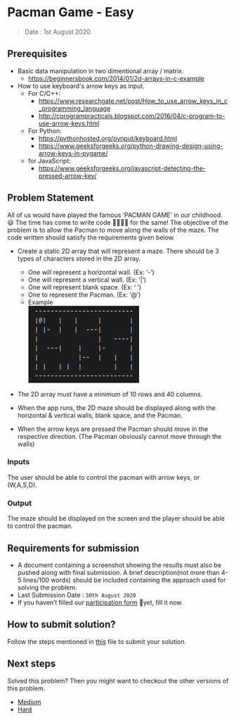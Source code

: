 # Pacman Game - Easy

> Date : 1st August 2020

## Prerequisites
- Basic data manipulation in two dimentional array / matrix.
  - https://beginnersbook.com/2014/01/2d-arrays-in-c-example
- How to use keyboard's arrow keys as input.
  - For C/C++:
    - https://www.researchgate.net/post/How_to_use_arrow_keys_in_c_programming_language
    - http://cprogrampracticals.blogspot.com/2016/04/c-program-to-use-arrow-keys.html
  - For Python:
    - https://pythonhosted.org/pynput/keyboard.html
    - https://www.geeksforgeeks.org/python-drawing-design-using-arrow-keys-in-pygame/
  - for JavaScript:
    - https://www.geeksforgeeks.org/javascript-detecting-the-pressed-arrow-key/

## Problem Statement

All of us would have played the famous ‘PACMAN GAME’ in our childhood. 😃 The time has come to write code 👨‍💻👩‍💻 for the same!
The objective of the problem is to allow the Pacman to move along the walls of the maze. The code written should satisfy the requirements given below.

- Create a static 2D array that will represent a maze. There should be 3 types of characters stored in the 2D array.
  - One will represent a horizontal wall. (Ex: ‘-’)
  - One will represent a vertical wall. (Ex: ‘|’)
  - One will represent blank space. (Ex: ‘ ’)
  - One to represent the Pacman. (Ex: ‘@’)
  - Example <br> ![Example image](../../assets/images/pacmanGameEasy.jpeg)

- The 2D array must have a minimum of 10 rows and 40 columns.
- When the app runs, the 2D maze should be displayed along with the horizontal & vertical walls, blank space, and the Pacman.
- When the arrow keys are pressed the Pacman should move in the respective direction. (The Pacman obviously cannot move through the walls)


### Inputs

The user should be able to control the pacman with arrow keys, or (W,A,S,D).

### Output

The maze should be displayed on the screen and the player should be able to control the pacman.

## Requirements for submission

- A document containing a screenshot showing the results must also be pushed along with final submission. A brief description(not more than 4-5 lines/100 words) should be included containing the approach used for solving the problem.
- Last Submission Date : `30th August 2020`
- If you haven’t filled our [participation form](https://tinyurl.com/codewithgsblr) 📃yet, fill it now.

## How to submit solution?

Follow the steps mentioned in [this](../../CONTRIBUTING.md) file to submit your solution.

## Next steps

Solved this problem? Then you might want to checkout the other versions of this problem.

- [Medium](../../Medium/2.%20Pacman%20Game/README.md)
- [Hard](../../Hard/2.%20Pacman%20Game/README.md)
